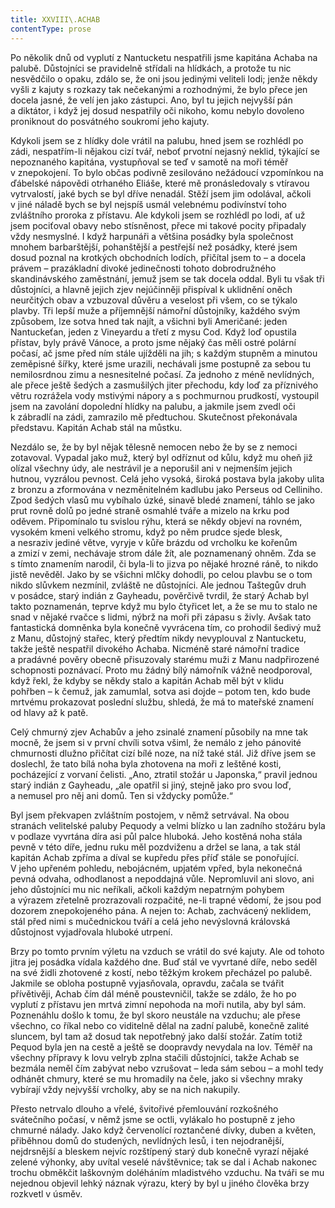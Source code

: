 ```yaml
---
title: XXVIII\.ACHAB
contentType: prose
---
```


<section>

Po několik dnů od vyplutí z Nantucketu nespatřili jsme kapitána Achaba na palubě. Důstojníci se pravidelně střídali na hlídkách, a protože tu nic nesvědčilo o opaku, zdálo se, že oni jsou jedinými veliteli lodi; jenže někdy vyšli z kajuty s rozkazy tak nečekanými a rozhodnými, že bylo přece jen docela jasné, že velí jen jako zástupci. Ano, byl tu jejich nejvyšší pán a diktátor, i když jej dosud nespatřily oči nikoho, komu nebylo dovoleno proniknout do posvátného soukromí jeho kajuty.

Kdykoli jsem se z hlídky dole vrátil na palubu, hned jsem se rozhlédl po zádi, nespatřím-li nějakou cizí tvář, neboť prvotní nejasný neklid, týkající se nepoznaného kapitána, vystupňoval se teď v samotě na moři téměř v znepokojení. To bylo občas podivně zesilováno nežádoucí vzpomínkou na ďábelské nápovědi otrhaného Eliáše, které mě pronásledovaly s vtíravou vytrvalostí, jaké bych se byl dříve nenadál. Stěží jsem jim odolával, ačkoli v jiné náladě bych se byl nejspíš usmál velebnému podivínství toho zvláštního proroka z přístavu. Ale kdykoli jsem se rozhlédl po lodi, ať už jsem pociťoval obavy nebo stísněnost, přece mi takové pocity připadaly vždy nesmyslné. I když harpunáři a většina posádky byla společnost mnohem barbarštější, pohanštější a pestřejší než posádky, které jsem dosud poznal na krotkých obchodních lodích, přičítal jsem to – a docela právem – prazákladní divoké jedinečnosti tohoto dobrodružného skandinávského zaměstnání, jemuž jsem se tak docela oddal. Byli tu však tři důstojníci, a hlavně jejich zjev nejúčinněji přispíval k uklidnění oněch neurčitých obav a vzbuzoval důvěru a veselost při všem, co se týkalo plavby. Tři lepší muže a příjemnější námořní důstojníky, každého svým způsobem, lze sotva hned tak najít, a všichni byli Američané: jeden Nantuckeťan, jeden z Vine­yardu a třetí z mysu Cod. Když loď opustila přístav, byly právě Vánoce, a proto jsme nějaký čas měli ostré polární počasí, ač jsme před ním stále ujížděli na jih; s každým stupněm a minutou zeměpisné šířky, které jsme urazili, nechávali jsme postupně za sebou tu nemilosrdnou zimu a nesnesitelné počasí. Za jednoho z méně nevlídných, ale přece ještě šedých a zasmušilých jiter přechodu, kdy loď za příznivého větru rozrážela vody mstivými nápory a s pochmurnou prudkostí, vystoupil jsem na zavolání dopolední hlídky na palubu, a jakmile jsem zvedl oči k zábradlí na zádi, zamrazilo mě předtuchou. Skutečnost překonávala představu. Kapitán Achab stál na můstku.

Nezdálo se, že by byl nějak tělesně nemocen nebo že by se z nemoci zotavoval. Vypadal jako muž, který byl odříznut od kůlu, když mu oheň již olízal všechny údy, ale nestrávil je a neporušil ani v nejmenším jejich hutnou, vyzrálou pevnost. Celá jeho vysoká, široká postava byla jakoby ulita z bronzu a zformována v nezměnitelném kadlubu jako Perseus od Celliniho. Zpod šedých vlasů mu vybíhalo úzké, sinavě bledé znamení, táhlo se jako prut rovně dolů po jedné straně osmahlé tváře a mizelo na krku pod oděvem. Připomínalo tu svislou rýhu, která se někdy objeví na rovném, vysokém kmeni velkého stromu, když po něm prudce sjede blesk, a nesraziv jediné větve, vyryje v kůře brázdu od vrcholku ke kořenům a zmizí v zemi, nechávaje strom dále žít, ale poznamenaný ohněm. Zda se s tímto znamením narodil, či byla-li to jizva po nějaké hrozné ráně, to nikdo jistě nevěděl. Jako by se všichni mlčky dohodli, po celou plavbu se o tom nikdo slůvkem nezmínil, zvláště ne důstojníci. Ale jednou Taštegův druh v posádce, starý indián z Gayheadu, pověrčivě tvrdil, že starý Achab byl takto poznamenán, teprve když mu bylo čtyřicet let, a že se mu to stalo ne snad v nějaké rvačce s lidmi, nýbrž na moři při zápasu s živly. Avšak tato fantastická domněnka byla konečně vyvrácena tím, co prohodil šedivý muž z Manu, důstojný stařec, který předtím nikdy nevyplouval z Nantucketu, takže ještě nespatřil divokého Achaba. Nicméně staré námořní tradice a pradávné pověry obecně přisuzovaly starému muži z Manu nadpřirozené schopnosti poznávací. Proto mu žádný bílý námořník vážně neodporoval, když řekl, že kdyby se někdy stalo a kapitán Achab měl být v klidu pohřben – k čemuž, jak zamumlal, sotva asi dojde – potom ten, kdo bude mrtvému prokazovat poslední službu, shledá, že má to mateřské znamení od hlavy až k patě.

Celý chmurný zjev Achabův a jeho zsinalé znamení působily na mne tak mocně, že jsem si v první chvíli sotva všiml, že nemálo z jeho pánovité chmurnosti dlužno přičítat cizí bílé noze, na níž také stál. Již dříve jsem se doslechl, že tato bílá noha byla zhotovena na moři z leštěné kosti, pocházející z vorvaní čelisti. „Ano, ztratil stožár u Japonska,“ pravil jednou starý indián z Gayheadu, „ale opatřil si jiný, stejně jako pro svou loď, a nemusel pro něj ani domů. Ten si vždycky pomůže.“

Byl jsem překvapen zvláštním postojem, v němž setrvával. Na obou stranách velitelské paluby Pequody a velmi blízko u lan zadního stožáru byla v podlaze vyvrtána díra asi půl palce hluboká. Jeho kostěná noha stála pevně v této díře, jednu ruku měl pozdviženu a držel se lana, a tak stál kapitán Achab zpříma a díval se kupředu přes příď stále se ponořující. V jeho upřeném pohledu, nebojácném, upjatém vpřed, byla nekonečná pevná odvaha, odhodlanost a nepoddajná vůle. Nepromluvil ani slovo, ani jeho důstojníci mu nic neříkali, ačkoli každým nepatrným pohybem a výrazem zřetelně prozrazovali rozpačité, ne-li trapné vědomí, že jsou pod dozorem znepokojeného pána. A nejen to: Achab, zachvácený neklidem, stál před nimi s mučednickou tváří a celá jeho nevýslovná královská důstojnost vyjadřovala hluboké utrpení.

Brzy po tomto prvním výletu na vzduch se vrátil do své kajuty. Ale od tohoto jitra jej posádka vídala každého dne. Buď stál ve vyvrtané díře, nebo seděl na své židli zhotovené z kostí, nebo těžkým krokem přecházel po palubě. Jakmile se obloha postupně vyjasňovala, opravdu, začala se tvářit přívětivěji, Achab čím dál méně poustevničil, takže se zdálo, že ho po vyplutí z přístavu jen mrtvá zimní nepohoda na moři nutila, aby byl sám. Poznenáhlu došlo k tomu, že byl skoro neustále na vzduchu; ale přese všechno, co říkal nebo co viditelně dělal na zadní palubě, konečně zalité sluncem, byl tam až dosud tak nepotřebný jako další stožár. Zatím totiž Pequod byla jen na cestě a ještě se doopravdy nevydala na lov. Téměř na všechny přípravy k lovu velryb zplna stačili důstojníci, takže Achab se bezmála neměl čím zabývat nebo vzrušovat – leda sám sebou – a mohl tedy odhánět chmury, které se mu hromadily na čele, jako si všechny mraky vybírají vždy nejvyšší vrcholky, aby se na nich nakupily.

Přesto netrvalo dlouho a vřelé, švitořivé přemlouvání rozkošného svátečního počasí, v němž jsme se octli, vylákalo ho postupně z jeho chmurné nálady. Jako když červenolící roztančené dívky, duben a květen, přiběhnou domů do studených, nevlídných lesů, i ten nejodranější, nejdrsnější a bleskem nejvíc rozštípený starý dub konečně vyrazí nějaké zelené výhonky, aby uvítal veselé návštěvnice; tak se dal i Achab nakonec trochu obměkčit laškovným doléháním mladistvého vzduchu. Na tváři se mu nejednou objevil lehký náznak výrazu, který by byl u jiného člověka brzy rozkvetl v úsměv.

</section>
